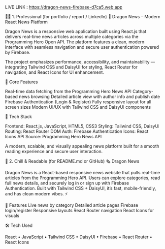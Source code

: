 


LIVE LINK : https://dragon-news-firebase-d7ca5.web.app

🧑‍💼 1. Professional (for portfolio / report / LinkedIn)
📰 Dragon News – Modern React News Platform

Dragon News is a responsive web application built using React.js that delivers real-time news articles across multiple categories via the Programming Hero Open API. The platform features a clean, modern interface with seamless navigation and secure user authentication powered by Firebase.

The project emphasizes performance, accessibility, and maintainability — integrating Tailwind CSS and DaisyUI for styling, React Router for navigation, and React Icons for UI enhancement.

🔑 Core Features

Real-time data fetching from the Programming Hero News API
Category-based news browsing
Detailed article view with author info and publish date
Firebase Authentication (Login & Register)
Fully responsive layout for all screen sizes
Modern UI/UX with Tailwind CSS and DaisyUI components

🧠 Tech Stack

Frontend: React.js, JavaScript, HTML5, CSS3
Styling: Tailwind CSS, DaisyUI
Routing: React Router DOM
Auth: Firebase Authentication
Icons: React Icons
API Source: Programming Hero News API

A modern, scalable, and visually appealing news platform built for a smooth reading experience and secure user interaction.

💬 2. Chill & Readable (for README.md or GitHub)
🗞️ Dragon News

Dragon News is a React-based responsive news website that pulls real-time articles from the Programming Hero API.
Users can explore categories, read full news details, and securely log in or sign up with Firebase Authentication.
Built with Tailwind CSS + DaisyUI, it’s fast, mobile-friendly, and has clean modern vibes. ⚡

🚀 Features
Live news by category
Detailed article pages
Firebase login/register
Responsive layouts
React Router navigation
React Icons for visuals

🛠 Tech Used

React • JavaScript • Tailwind CSS • DaisyUI • Firebase • React Router • React Icons
